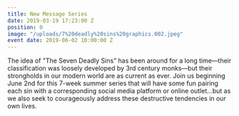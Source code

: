 ```yaml
---
title: New Message Series
date: 2019-03-19 17:23:00 Z
position: 0
image: "/uploads/7%20deadly%20sins%20graphics.002.jpeg"
event date: 2019-06-02 10:00:00 Z
---
```


The idea of "The Seven Deadly Sins” has been around for a long time—their classification was loosely developed by 3rd century monks—but their strongholds in our modern world are as current as ever.  Join us beginning June 2nd for this 7-week summer series that will have some fun pairing each sin with a corresponding social media platform or online outlet…but as we also seek to courageously address these destructive tendencies in our own lives.